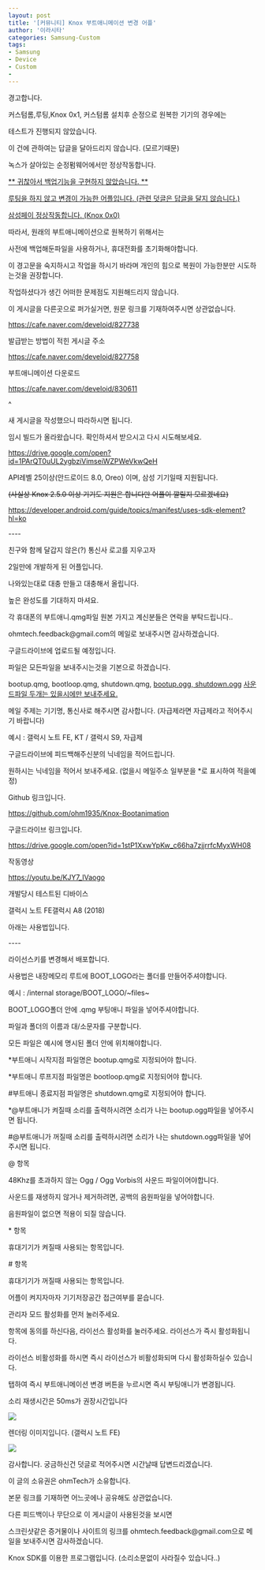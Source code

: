 ```yaml
---
layout: post
title: '[커뮤니티] Knox 부트애니메이션 변경 어플'
author: '이라시타'
categories: Samsung-Custom
tags:
- Samsung
- Device
- Custom
-
---
```



<script> location.href='https://cafe.naver.com/develoid/827738' ; </script>

<p>경고합니다.</p>
<p></p>
<p>커스텀롬,루팅,Knox 0x1, 커스텀롬 설치후 순정으로 원복한 기기의 경우에는</p>
<p>테스트가 진행되지 않았습니다.</p>
<p>이 건에 관하여는 답글을 달아드리지 않습니다. (모르기때문)</p>
<p></p>
<p>녹스가 살아있는 순정펌웨어에서만 정상작동합니다.</p>
<p></p>
<p><u>** 귀찮아서 백업기능을 구현하지 않았습니다. **</u></p>
<p><u>루팅을 하지 않고 변경이 가능한 어플입니다. (관련 덧글은 답글을 달지 않습니다.)</u></p>
<p><u>삼성페이 정상작동합니다. (Knox 0x0)</u></p>
<p>따라서, 원래의 부트애니메이션으로 원복하기 위해서는</p>
<p>사전에 백업해둔파일을 사용하거나, 휴대전화를 초기화해야합니다.</p>
<p></p>
<p>이 경고문을 숙지하시고 작업을 하시기 바라며 개인의 힘으로 복원이 가능한분만 시도하는것을 권장합니다.</p>
<p>작업하셨다가 생긴 어떠한 문제점도 지원해드리지 않습니다.</p>
<p>이 게시글을 다른곳으로 퍼가실거면, 원문 링크를 기재하여주시면 상관없습니다.</p>
<p><a href="https://cafe.naver.com/develoid/827738">https://cafe.naver.com/develoid/827738</a></p>
<p>발급받는 방법이 적힌 게시글 주소</p>
<p><a href="https://cafe.naver.com/develoid/827758">https://cafe.naver.com/develoid/827758</a></p>
<p>부트애니메이션 다운로드</p>
<p><a href="https://cafe.naver.com/develoid/830611">https://cafe.naver.com/develoid/830611</a></p>
<p>^</p>
<p>새 게시글을 작성했으니 따라하시면 됩니다.</p>
<p>임시 빌드가 올라왔습니다. 확인하셔서 받으시고 다시 시도해보세요.</p>
<p><a href="https://drive.google.com/open?id=1PArQT0uUL2ygbziVimseiWZPWeVkwQeH">https://drive.google.com/open?id=1PArQT0uUL2ygbziVimseiWZPWeVkwQeH</a></p>
<p>API레벨 25이상(안드로이드 8.0, Oreo)&nbsp;이며,&nbsp;삼성 기기일때 지원됩니다.</p>
<p><strike>(사실상 Knox 2.5.0 이상 기기도 지원은 합니다만 어플이 깔릴지 모르겠네요)</strike></p>
<p><a href="https://developer.android.com/guide/topics/manifest/uses-sdk-element?hl=ko">https://developer.android.com/guide/topics/manifest/uses-sdk-element?hl=ko</a></p>
<p>----</p>
<p>친구와 함께 달갑지 않은(?) 통신사 로고를 지우고자</p>
<p>2일만에 개발하게 된 어플입니다.</p>
<p>나와있는대로 대충 만들고 대충해서 올립니다.</p>
<p>높은 완성도를 기대하지 마셔요.</p>
<p>각 휴대폰의 부트애니.qmg파일 원본 가지고 계신분들은 연락을 부탁드립니다..</p>
<p><a target="_blank" title="새창으로 열림">ohmtech.feedback@gmail.com</a>의 메일로 보내주시면 감사하겠습니다.</p>
<p>구글드라이브에 업로드될 예정입니다.</p>
<p>파일은 모든파일을 보내주시는것을 기본으로 하겠습니다.</p>
<p>bootup.qmg, bootloop.qmg, shutdown.qmg, <u>bootup.ogg, shutdown.ogg</u> <u>사운드파일 두개는 있을시에만 보내주세요.</u></p>
<p><u></u></p>
<p>메일 주제는 기기명, 통신사로 해주시면 감사합니다. (자급제라면 자급제라고 적어주시기 바랍니다)</p>
<p>예시 : 갤럭시 노트 FE, KT / 갤럭시 S9, 자급제</p>
<p>구글드라이브에 피드백해주신분의 닉네임을 적어드립니다.</p>
<p>원하시는 닉네임을 적어서 보내주세요. (없을시 메일주소 일부분을 *로 표시하여 적을예정)</p>
<p>Github 링크입니다.</p>
<p><a href="https://github.com/ohm1935/Knox-Bootanimation">https://github.com/ohm1935/Knox-Bootanimation</a></p>
<p>구글드라이브 링크입니다.</p>
<p><a href="https://drive.google.com/open?id=1stP1XxwYpKw_c66ha7zjjrrfcMyxWH08">https://drive.google.com/open?id=1stP1XxwYpKw_c66ha7zjjrrfcMyxWH08</a></p>
<p>작동영상</p>
<p><a href="https://youtu.be/KJY7_IVaogo">https://youtu.be/KJY7_IVaogo</a></p>
<p>개발당시 테스트된 디바이스</p>
갤럭시 노트 FE</blockquote>갤럭시 A8 (2018)</blockquote></p>
<p>아래는 사용법입니다.</p>
<p>----</p>
라이선스키를 변경해서 배포합니다.<p>사용법은 내장메모리 루트에 BOOT_LOGO라는 폴더를 만들어주셔야합니다.</p>
<p>예시 : /internal storage/BOOT_LOGO/~files~</p>
<p>BOOT_LOGO폴더 안에 .qmg 부팅애니 파일을 넣어주셔야합니다.</p>
<p>파일과 폴더의 이름과 대/소문자를 구분합니다.</p>
<p>모든 파일은 예시에 명시된 폴더 안에 위치해야합니다.</p>
<p>*부트애니 시작지점 파일명은 bootup.qmg로 지정되어야 합니다.</p>
<p>*부트애니 루프지점 파일명은 bootloop.qmg로 지정되어야 합니다.</p>
<p>#부트애니 종료지점 파일명은 shutdown.qmg로 지정되어야 합니다.</p>
<p>*@부트애니가 켜질때 소리를 출력하시려면 소리가 나는&nbsp;bootup.ogg파일을 넣어주시면 됩니다.</p>
<p>#@부트애니가 꺼질때 소리를 출력하시려면 소리가 나는&nbsp;shutdown.ogg파일을 넣어주시면 됩니다.</p>
<p>@ 항목</p>
<p>48Khz를 초과하지 않는 Ogg / Ogg Vorbis의 사운드 파일이어야합니다.</p>
<p>사운드를 재생하지 않거나 제거하려면, 공백의 음원파일을 넣어야합니다.</p>
<p>음원파일이 없으면 적용이 되질 않습니다.</p>
<p>* 항목</p>
<p>휴대기기가 켜질때 사용되는 항목입니다.</p>
<p># 항목</p>
<p>휴대기기가 꺼질때 사용되는 항목입니다.</p>
<p>어플이 켜지자마자 기기저장공간 접근여부를 묻습니다.</p>
<p>관리자 모드 활성화를 먼저 눌러주세요.</p>
<p>항목에 동의를 하신다음, 라이선스 활성화를 눌러주세요. 라이선스가 즉시 활성화됩니다.</p>
<p>라이선스 비활성화를 하시면 즉시 라이선스가 비활성화되며 다시 활성화하실수 있습니다.</p>
<p>탭하여 즉시 부트애니메이션 변경 버튼을 누르시면 즉시 부팅애니가 변경됩니다.</p>
<p>소리 재생시간은 50ms가 권장시간입니다</p>
<p><img src="https://cafeptthumb-phinf.pstatic.net/MjAxODEwMTRfMjgx/MDAxNTM5NDQ0NDUxODI5.f_R-1Z128t6R-JJYREVOvTRfreFOZar-bGyAZ1453iMg.G4KyVbQSeMT6XCx2vreQNgpotFX8p_G5AQIzHmQgigMg.JPEG.ohm08/Knox.jpg?type=w740"></p>
<p>렌더링 이미지입니다. (갤럭시 노트 FE)</p>
<p><img src="https://cafeptthumb-phinf.pstatic.net/MjAxODEwMTRfMjQ0/MDAxNTM5NDQ0NzE4NDMy.FsAdjJ3o0ae9_GEjzvAu6oUK4tI3sv-wqcRbEPvNOQAg.pt6KHdqiNh-RhVSEL_U7ub19xwXd1UaQGUUHjbbmphgg.PNG.ohm08/KnoxRender.png?type=w740"></p>
<p>감사합니다. 궁금하신건 덧글로 적어주시면 시간날때 답변드리겠습니다.</p>
<p>이 글의 소유권은 ohmTech가 소유합니다.</p>
<p>본문 링크를 기재하면 어느곳에나 공유해도 상관없습니다.</p>
<p></p>
<p>다른 피드백이나 무단으로 이 게시글이 사용된것을 보시면</p>
<p>스크린샷같은 증거물이나 사이트의 링크를 <a target="_blank" title="새창으로 열림">ohmtech.feedback@gmail.com</a>으로 메일을 보내주시면 감사하겠습니다.</p>
<p>Knox SDK를 이용한 프로그램입니다. (소리소문없이 사라질수 있습니다..)</p>
